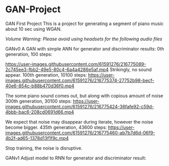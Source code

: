 # GAN-Project
GAN First Project
This is a project for generating a segment of piano music about 10 sec using WGAN.

*Volume Warning: Please avoid using headsets for the following audio files*

GANv0 A GAN with simple ANN for generator and discriminator
results:
0th generation, 100 steps: 

https://user-images.githubusercontent.com/61591276/216775089-2c745ee3-fbb2-49e5-80c4-6a4a4286e5af.mp4
Strikingly, no sound appear.
100th generation, 10100 steps: 
https://user-images.githubusercontent.com/61591276/216775374-27752b98-becf-40e6-854c-b88b470d36f0.mp4

The some piano sound comes out, but along with copious amount of noise
300th generation, 30100 steps: 
https://user-images.githubusercontent.com/61591276/216775424-36fafe92-c59d-4bbb-bac6-208cd0691d66.mp4

We expect that noise may disappear during iterate, however the noise become bigger.
435th generation, 43600 steps: 
https://user-images.githubusercontent.com/61591276/216775460-ab7b7d6d-06f9-4b2f-ad65-1378d13f1f9c.mp4

Stop training, the noise is disruptive.



GANv1 Adjust model to RNN for generator and discriminator
result:



